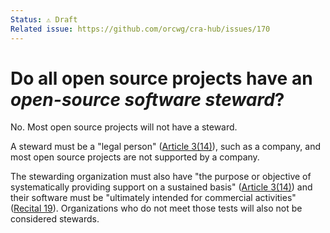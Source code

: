 ```yaml
---
Status: ⚠️ Draft
Related issue: https://github.com/orcwg/cra-hub/issues/170
---
```


# Do all open source projects have an _open-source software steward_?

No. Most open source projects will not have a steward. 

A steward must be a "legal person" ([Article 3(14)][]), such as a company, and most open source projects are not supported by a company. 

The stewarding organization must also have "the purpose or objective of systematically providing support on a sustained basis" ([Article 3(14)][]) and their software must be "ultimately intended for commercial activities" ([Recital 19][]). Organizations who do not meet those tests will also not be considered stewards.

[Recital 19]: https://eur-lex.europa.eu/legal-content/EN/TXT/HTML/?uri=OJ:L_202402847#rct_19
[Article 3(14)]: https://eur-lex.europa.eu/legal-content/EN/TXT/HTML/?uri=OJ:L_202402847#art_3
